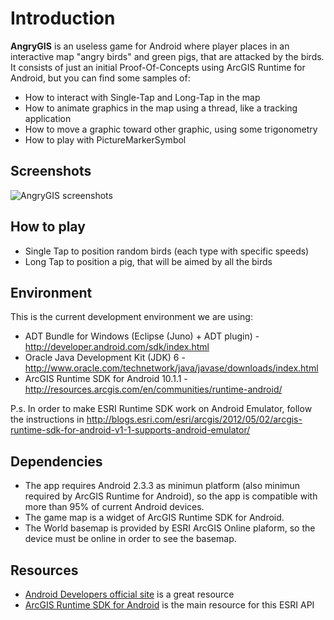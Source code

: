 Introduction
===========

**AngryGIS** is an useless game for Android where player places in an interactive map "angry birds" and green pigs, that are attacked by the birds. 
It consists of just an initial Proof-Of-Concepts using ArcGIS Runtime for Android, but you can find some samples of:
* How to interact with Single-Tap and Long-Tap in the map
* How to animate graphics in the map using a thread, like a tracking application
* How to move a graphic toward other graphic, using some trigonometry
* How to play with PictureMarkerSymbol

Screenshots
-----------

![AngryGIS screenshots](https://raw.github.com/gabrielspmoreira/AngryGIS/master/resources/Screenshot.png) 

How to play
-----------
- Single Tap to position random birds (each type with specific speeds)
- Long Tap to position a pig, that will be aimed by all the birds

Environment
-----------
This is the current development environment we are using:

* ADT Bundle for Windows (Eclipse (Juno) + ADT plugin) - http://developer.android.com/sdk/index.html
* Oracle Java Development Kit (JDK) 6 - http://www.oracle.com/technetwork/java/javase/downloads/index.html
* ArcGIS Runtime SDK for Android 10.1.1 - http://resources.arcgis.com/en/communities/runtime-android/
                    
P.s. In order to make ESRI Runtime SDK work on Android Emulator, follow the instructions in http://blogs.esri.com/esri/arcgis/2012/05/02/arcgis-runtime-sdk-for-android-v1-1-supports-android-emulator/

Dependencies
------------
* The app requires Android 2.3.3 as minimun platform (also minimun required by ArcGIS Runtime for Android), so the app is compatible with more than 95% of current Android devices.
* The game map is a widget of ArcGIS Runtime SDK for Android.
* The World basemap is provided by ESRI ArcGIS Online plaform, so the device must be online in order to see the basemap.

Resources
---------
*	[Android Developers official site](http://developer.android.com/) is a great resource
*	[ArcGIS Runtime SDK for Android](http://resources.arcgis.com/en/communities/runtime-android/) is the main resource for this ESRI API
